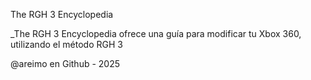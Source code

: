 The RGH 3 Encyclopedia

_The RGH 3 Encyclopedia ofrece una guía para modificar tu Xbox 360, utilizando el método RGH 3

@areimo en Github - 2025

